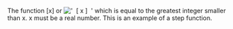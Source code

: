 The function [x] or
!['  [ x ]  '](../../../dictionary/equation_images/10440.1..png) which
is equal to the greatest integer smaller than x. x must be a real
number. This is an example of a step function.
